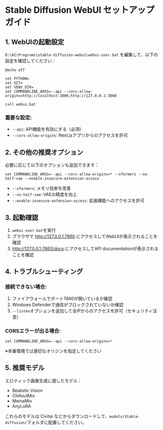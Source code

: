 # Stable Diffusion WebUI セットアップガイド

## 1. WebUIの起動設定

`D:\AI\Programs\stable-diffusion-webui\webui-user.bat` を編集して、以下の設定を確認してください：

```batch
@echo off

set PYTHON=
set GIT=
set VENV_DIR=
set COMMANDLINE_ARGS=--api --cors-allow-origins=http://localhost:3000,http://127.0.0.1:3000

call webui.bat
```

### 重要な設定:
- `--api`: API機能を有効にする（必須）
- `--cors-allow-origins`: Next.jsアプリからのアクセスを許可

## 2. その他の推奨オプション

必要に応じて以下のオプションも追加できます：

```batch
set COMMANDLINE_ARGS=--api --cors-allow-origins=* --xformers --no-half-vae --enable-insecure-extension-access
```

- `--xformers`: メモリ効率を改善
- `--no-half-vae`: VAEの精度を向上
- `--enable-insecure-extension-access`: 拡張機能へのアクセスを許可

## 3. 起動確認

1. `webui-user.bat`を実行
2. ブラウザで http://127.0.0.1:7860 にアクセスしてWebUIが表示されることを確認
3. http://127.0.0.1:7860/docs にアクセスしてAPI documentationが表示されることを確認

## 4. トラブルシューティング

### 接続できない場合:
1. ファイアウォールでポート7860が開いているか確認
2. Windows Defenderで通信がブロックされていないか確認
3. `--listen`オプションを追加して全IPからのアクセスを許可（セキュリティ注意）

### CORSエラーが出る場合:
```batch
set COMMANDLINE_ARGS=--api --cors-allow-origins=*
```
※本番環境では適切なオリジンを指定してください

## 5. 推奨モデル

エロティック画像生成に適したモデル：
- Realistic Vision
- ChilloutMix
- MeinaMix
- AnyLoRA

これらのモデルは Civitai などからダウンロードして、`models/Stable-diffusion/`フォルダに配置してください。